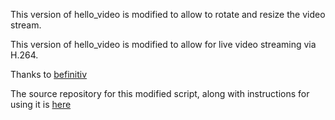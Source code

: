 This version of hello_video is modified to allow to rotate and resize the video stream.

This version of hello_video is modified to allow for live video streaming via H.264. 

Thanks to [befinitiv](https://github.com/befinitiv)

The source repository for this modified script, along with instructions for using it is [here](https://github.com/befinitiv/hello_video)
